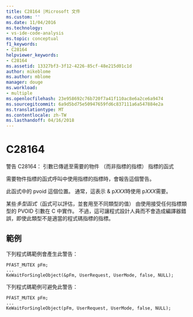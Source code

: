 ```yaml
---
title: C28164 |Microsoft 文件
ms.custom: ''
ms.date: 11/04/2016
ms.technology:
- vs-ide-code-analysis
ms.topic: conceptual
f1_keywords:
- C28164
helpviewer_keywords:
- C28164
ms.assetid: 13327bf3-3f12-4226-85cf-48e215d01c1d
author: mikeblome
ms.author: mblome
manager: douge
ms.workload:
- multiple
ms.openlocfilehash: 23e958692c76b720f7a41f110ac8e6a2ce6a9474
ms.sourcegitcommit: 6a9d5bd75e50947659fd6c837111a6a547884e2a
ms.translationtype: MT
ms.contentlocale: zh-TW
ms.lasthandoff: 04/16/2018
---
```

# <a name="c28164"></a>C28164
警告 C28164： 引數已傳遞至需要的物件 （而非指標的指標） 指標的函式  
  
 需要物件指標的函式呼叫中使用指標的指標時，會報告這個警告。  
  
 此函式中的 pvoid 這個位置。 通常，這表示 & p*XXX*時使用 p*XXX*需要。  
  
 某些*多型函式*（函式可以評估，並套用至不同類型的值） 由使用接受任何指標類型的 PVOID 引數在 C 中實作。 不過，這可讓程式設計人員而不會造成編譯器錯誤，即使此類型不是適當的程式碼指標的指標。  
  
## <a name="example"></a>範例  
 下列程式碼範例會產生此警告：  
  
```  
PFAST_MUTEX pFm;  
...  
KeWaitForSingleObject(&pFm, UserRequest, UserMode, false, NULL);  
```  
  
 下列程式碼範例可避免此警告：  
  
```  
PFAST_MUTEX pFm;  
...  
KeWaitForSingleObject(pFm, UserRequest, UserMode, false, NULL);  
```